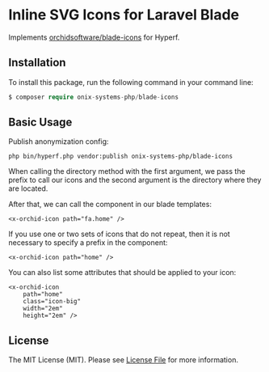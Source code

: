 # Inline SVG Icons for Laravel Blade

Implements [orchidsoftware/blade-icons](https://github.com/orchidsoftware/blade-icons) for Hyperf.

## Installation

To install this package, run the following command in your command line:

```php
$ composer require onix-systems-php/blade-icons
```

## Basic Usage

Publish anonymization config:

```shell script
php bin/hyperf.php vendor:publish onix-systems-php/blade-icons
```

When calling the directory method with the first argument, we pass the prefix to call our icons and the second argument is the directory where they are located.

After that, we can call the component in our blade templates:

```blade
<x-orchid-icon path="fa.home" />
```

If you use one or two sets of icons that do not repeat, then it is not necessary to specify a prefix in the component:

```blade
<x-orchid-icon path="home" />
```

You can also list some attributes that should be applied to your icon:

```blade
<x-orchid-icon 
    path="home" 
    class="icon-big" 
    width="2em" 
    height="2em" />
```

## License

The MIT License (MIT). Please see [License File](license.md) for more information.

